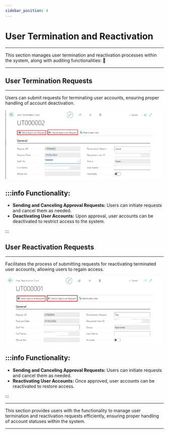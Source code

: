 ```yaml
---
sidebar_position: 4
---
```


# User Termination and Reactivation
---

<div class="customized-intro-container" id="introduction">
    <p> This section manages user termination and reactivation processes within the system, along with auditing functionalities: 🤗 </p>
</div>

---

## User Termination Requests
---

Users can submit requests for terminating user accounts, ensuring proper handling of account deactivation.

![User Termination (ICT).png](..%2F..%2Fstatic%2Fimg%2FUser%20Termination%20%28ICT%29.png)


:::info Functionality:
---

- **Sending and Canceling Approval Requests:** Users can initiate requests and cancel them as needed.
- **Deactivating User Accounts:** Upon approval, user accounts can be deactivated to restrict access to the system.

:::

## User Reactivation Requests
---

Facilitates the process of submitting requests for reactivating terminated user accounts, allowing users to regain access.

![User Reactivation (ict).png](..%2F..%2Fstatic%2Fimg%2FUser%20Reactivation%20%28ict%29.png)

:::info Functionality:
---

- **Sending and Canceling Approval Requests:** Users can initiate requests and cancel them as needed.
- **Reactivating User Accounts:** Once approved, user accounts can be reactivated to restore access.

:::

---

This section provides users with the functionality to manage user termination and reactivation requests efficiently, ensuring proper handling of account statuses within the system.

---
